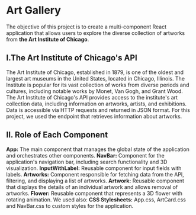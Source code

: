 # Art Gallery
The objective of this project is to create a multi-component React application that allows users to explore the diverse collection of artworks from **the Art Institute of Chicago**.<br/>
## I.The Art Institute of Chicago's API 
The Art Institute of Chicago, established in 1879, is one of the oldest and largest art museums in the United States, located in Chicago, Illinois.
The Institute is popular for its vast collection of works from diverse periods and cultures, including notable works by Monet, Van Gogh, and Grant Wood.
The Art Institute of Chicago's API provides access to the institute's art collection data, including information on artworks, artists, and exhibitions. 
Data is accessible via HTTP requests and returned in JSON format. For this project, we used the endpoint that retrieves information about artworks.
## II. Role of Each Component
**App:** The main component that manages the global state of the application and 
orchestrates other components.
**NavBar:** Component for the application's navigation bar, including search functionality 
and 3D visualization.
**InputWithLabel:** Reusable component for input fields with labels.
**Artworks:** Component responsible for fetching data from the API, filtering, and displaying a list of artworks.
**Artwork:** Reusable component that displays the details of an individual artwork and 
allows removal of artworks.
**Flower:** Reusable component that represents a 3D flower with rotating animation.
We used also:
**CSS Stylesheets:** App.css, ArtCard.css and NavBar.css to custom styles for the application.


